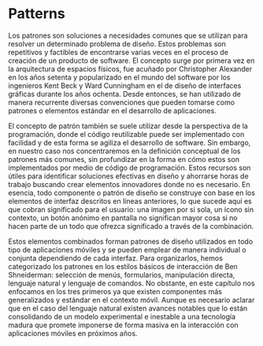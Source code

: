 <figure class="hero" style="--hero-image:url(https://source.unsplash.com/g-YsyUUwT9M/1800x600);"></figure>

# Patterns

Los patrones son soluciones a necesidades comunes que se utilizan para resolver un determinado problema de diseño. Estos problemas son repetitivos y factibles de encontrarse varias veces en el proceso de creación de un producto de software. El concepto surge por primera vez en la arquitectura de espacios físicos, fue acuñado por Christopher Alexander en los años setenta y popularizado en el mundo del software por los ingenieros Kent Beck y Ward Cunningham en el de diseño de interfaces gráficas durante los años ochenta. Desde entonces, se han utilizado de manera recurrente diversas convenciones que pueden tomarse como patrones o elementos estándar en el desarrollo de aplicaciones. 

El concepto de patrón también se suele utilizar desde la perspectiva de la programación, donde el código reutilizable puede ser implementado con facilidad y de esta forma se agiliza el desarrollo de software. Sin embargo, en nuestro caso nos concentraremos en la definición conceptual de los patrones más comunes, sin profundizar en la forma en cómo estos son implementados por medio de código de programación. Estos recursos son útiles para identificar soluciones efectivas en diseño y ahorrarse horas de trabajo buscando crear elementos innovadores donde no es necesario. En esencia, todo componente o patrón de diseño se construye con base en los elementos de interfaz descritos en líneas anteriores, lo que sucede aquí es que cobran significado para el usuario: una imagen por si sola, un icono sin contexto, un botón anónimo en pantalla no significan mayor cosa si no hacen parte de un todo que ofrezca significado a través de la combinación. 

Estos elementos combinados forman patrones de diseño utilizados en todo tipo de aplicaciones móviles y se pueden emplear de manera individual o conjunta dependiendo de cada interfaz. Para organizarlos, hemos categorizado los patrones en los estilos básicos de interacción de Ben Shneiderman: selección de menús, formularios, manipulación directa, lenguaje natural y lenguaje de comandos. No obstante, en este capítulo nos enfocamos en los tres primeros ya que existen componentes más generalizados y estándar en el contexto móvil. Aunque es necesario aclarar que en el caso del lenguaje natural existen avances notables que lo están consolidando de un modelo experimental e inestable a una tecnología madura que promete imponerse de forma masiva en la interacción con aplicaciones móviles en próximos años.